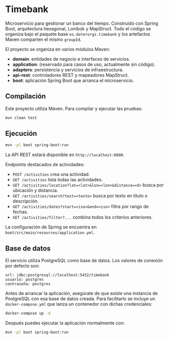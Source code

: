 # Timebank

Microservicio para gestionar un banco del tiempo. Construido con Spring Boot, arquitectura hexagonal, Lombok y MapStruct. Todo el código se organiza bajo el paquete base `es.doterorgz.timebank` y los artefactos Maven comparten el mismo `groupId`.

El proyecto se organiza en varios módulos Maven:

- **domain**: entidades de negocio e interfaces de servicios.
- **application**: (reservado para casos de uso, actualmente sin código).
- **adapters**: persistencia y servicios de infraestructura.
- **api-rest**: controladores REST y mapeadores MapStruct.
- **boot**: aplicación Spring Boot que arranca el microservicio.

## Compilación

Este proyecto utiliza Maven. Para compilar y ejecutar las pruebas:

```bash
mvn clean test
```

## Ejecución

```bash
mvn -pl boot spring-boot:run
```

La API REST estará disponible en `http://localhost:8080`.

Endpoints destacados de actividades:

- `POST /activities` crea una actividad.
- `GET /activities` lista todas las actividades.
- `GET /activities/location?lat=<lat>&lon=<lon>&distance=<d>` busca por ubicación y distancia.
- `GET /activities/search?text=<texto>` busca por texto en título o descripción.
- `GET /activities/dates?start=<iso>&end=<iso>` filtra por rango de fechas.
- `GET /activities/filter?...` combina todos los criterios anteriores.

La configuración de Spring se encuentra en `boot/src/main/resources/application.yml`.

## Base de datos

El servicio utiliza PostgreSQL como base de datos. Los valores de conexión por defecto son:

```
url: jdbc:postgresql://localhost:5432/timebank
usuario: postgres
contraseña: postgres
```

Antes de arrancar la aplicación, asegúrate de que existe una instancia de PostgreSQL con esa base de datos creada. Para facilitarlo se incluye un `docker-compose.yml` que lanza un contenedor con dichas credenciales:

```bash
docker-compose up -d
```

Después puedes ejecutar la aplicación normalmente con:

```bash
mvn -pl boot spring-boot:run
```
